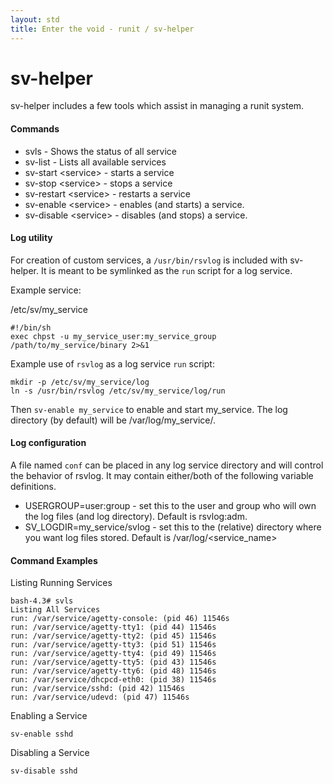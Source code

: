 ```yaml
---
layout: std
title: Enter the void - runit / sv-helper
---
```


# sv-helper

sv-helper includes a few tools which assist in managing a runit system.

#### Commands

- svls - Shows the status of all service
- sv-list - Lists all available services
- sv-start &lt;service&gt; - starts a service
- sv-stop &lt;service&gt; - stops a service
- sv-restart &lt;service&gt; - restarts a service
- sv-enable &lt;service&gt; - enables (and starts) a service.
- sv-disable &lt;service&gt; - disables (and stops) a service.

#### Log utility

For creation of custom services, a `/usr/bin/rsvlog` is included with sv-helper.
It is meant to be symlinked as the `run` script for a log service. 

Example service:

/etc/sv/my\_service
```
#!/bin/sh
exec chpst -u my_service_user:my_service_group /path/to/my_service/binary 2>&1
```

Example use of `rsvlog` as a log service `run` script:

```
mkdir -p /etc/sv/my_service/log
ln -s /usr/bin/rsvlog /etc/sv/my_service/log/run
```

Then `sv-enable my_service` to enable and start my\_service.
The log directory (by default) will be /var/log/my\_service/.

#### Log configuration

A file named `conf` can be placed in any log service directory and will control
the behavior of rsvlog. It may contain either/both of the following variable definitions.

- USERGROUP=user:group - set this to the user and group who will own the log files (and log directory). Default is rsvlog:adm.
- SV\_LOGDIR=my\_service/svlog - set this to the (relative) directory where you want log files stored. Default is /var/log/&lt;service\_name&gt;

#### Command Examples

Listing Running Services

```
bash-4.3# svls
Listing All Services
run: /var/service/agetty-console: (pid 46) 11546s
run: /var/service/agetty-tty1: (pid 44) 11546s
run: /var/service/agetty-tty2: (pid 45) 11546s
run: /var/service/agetty-tty3: (pid 51) 11546s
run: /var/service/agetty-tty4: (pid 49) 11546s
run: /var/service/agetty-tty5: (pid 43) 11546s
run: /var/service/agetty-tty6: (pid 48) 11546s
run: /var/service/dhcpcd-eth0: (pid 38) 11546s
run: /var/service/sshd: (pid 42) 11546s
run: /var/service/udevd: (pid 47) 11546s
```

Enabling a Service

```
sv-enable sshd
```

Disabling a Service

```
sv-disable sshd
```
